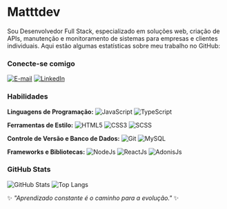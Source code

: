 # Matttdev

Sou Desenvolvedor Full Stack, especializado em soluções web, criação de APIs, manutenção e monitoramento de sistemas para empresas e clientes individuais. Aqui estão algumas estatísticas sobre meu trabalho no GitHub:


### Conecte-se comigo

[![E-mail](https://img.shields.io/badge/-Email-000?style=for-the-badge&logo=microsoft-outlook&logoColor=E94D5F)](mailto:matttdev@outlook.com)
[![LinkedIn](https://img.shields.io/badge/-LinkedIn-000?style=for-the-badge&logo=linkedin&logoColor=30A3DC)](https://www.linkedin.com/in/matttdev/)

### Habilidades

**Linguagens de Programação:**
![JavaScript](https://img.shields.io/badge/JavaScript-000?style=for-the-badge&logo=javascript&logoColor=30A3DC)
![TypeScript](https://img.shields.io/badge/TypeScript-000?style=for-the-badge&logo=typescript&logoColor=E94D5F)

**Ferramentas de Estilo:**
![HTML5](https://img.shields.io/badge/HTML-000?style=for-the-badge&logo=html5&logoColor=30A3DC)
![CSS3](https://img.shields.io/badge/CSS3-000?style=for-the-badge&logo=css3&logoColor=E94D5F)
![SCSS](https://img.shields.io/badge/SCSS-000?style=for-the-badge&logo=sass&logoColor=30A3DC)

**Controle de Versão e Banco de Dados:**
![Git](https://img.shields.io/badge/Git-000?style=for-the-badge&logo=git&logoColor=E94D5F)
![MySQL](https://img.shields.io/badge/MySQL-000?style=for-the-badge&logo=mysql&logoColor=30A3DC)

**Frameworks e Bibliotecas:**
![NodeJs](https://img.shields.io/badge/NodeJs-000?style=for-the-badge&logo=nodedotjs&logoColor=E94D5F)
![ReactJs](https://img.shields.io/badge/ReactJs-000?style=for-the-badge&logo=react&logoColor=30A3DC)
![AdonisJs](https://img.shields.io/badge/AdonisJs-000?style=for-the-badge&logo=adonisjs&logoColor=E94D5F)

### GitHub Stats

![GitHub Stats](https://github-readme-stats.vercel.app/api?username=MatDevvv&theme=transparent&bg_color=000&border_color=30A3DC&show_icons=true&icon_color=30A3DC&title_color=E94D5F&text_color=FFF)
![Top Langs](https://github-readme-stats-git-masterrstaa-rickstaa.vercel.app/api/top-langs/?username=MatDevvv&layout=compact&bg_color=000&border_color=30A3DC&title_color=E94D5F&text_color=FFF)

✨ _"Aprendizado constante é o caminho para a evolução."_ ✨


